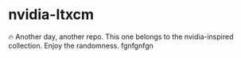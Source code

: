 ﻿# nvidia-ltxcm

🔥 Another day, another repo.
This one belongs to the nvidia-inspired collection.
Enjoy the randomness.
fgnfgnfgn
